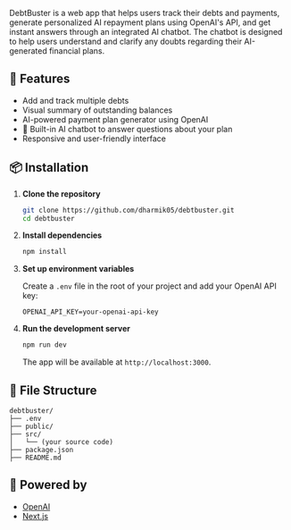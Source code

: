 DebtBuster is a web app that helps users track their debts and payments, generate personalized AI repayment plans using OpenAI's API, and get instant answers through an integrated AI chatbot. The chatbot is designed to help users understand and clarify any doubts regarding their AI-generated financial plans.

## 🚀 Features

- Add and track multiple debts
- Visual summary of outstanding balances
- AI-powered payment plan generator using OpenAI
- 💬 Built-in AI chatbot to answer questions about your plan
- Responsive and user-friendly interface


## 📦 Installation

1. **Clone the repository**

   ```bash
   git clone https://github.com/dharmik05/debtbuster.git
   cd debtbuster
   ```

2. **Install dependencies**

   ```bash
   npm install
   ```

3. **Set up environment variables**

   Create a `.env` file in the root of your project and add your OpenAI API key:

   ```env
   OPENAI_API_KEY=your-openai-api-key
   ```

4. **Run the development server**

   ```bash
   npm run dev
   ```

   The app will be available at `http://localhost:3000`.

## 📁 File Structure

```
debtbuster/
├── .env
├── public/
├── src/
│   └── (your source code)
├── package.json
├── README.md
```

## 🧠 Powered by

- [OpenAI](https://platform.openai.com/)
- [Next.js](https://nextjs.org/)
